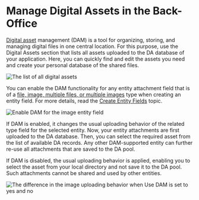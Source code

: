 <a id="digital-assets"></a>

# Manage Digital Assets in the Back-Office

[Digital asset](../../../glossary.md#term-Digital-Assets) management (DAM) is a tool for organizing, storing, and managing digital files in one central location. For this purpose, use the Digital Assets section that lists all assets uploaded to the DA database of your application. Here, you can quickly find and edit the assets you need and create your personal database of the shared files.

![The list of all digital assets](user/img/marketing/digital-assets/digital_assets_main.png)

You can enable the DAM functionality for any entity attachment field that is of a [file, image, multiple files, or multiple images](../../system/entities/entity-fields/entity-fields-basic-properties.md#admin-guide-create-entity-fields-basic) type when creating an entity field. For more details, read the [Create Entity Fields](../../system/entities/entity-fields/index.md#doc-entity-fields) topic.

![Enable DAM for the image entity field](user/img/marketing/digital-assets/enable_DAM.png)

If DAM is enabled, it changes the usual uploading behavior of the related type field for the selected entity. Now, your entity attachments are first uploaded to the DA database. Then, you can select the required asset from the list of available DA records. Any other DAM-supported entity can further re-use all attachments that are saved to the DA pool.

If DAM is disabled, the usual uploading behavior is applied, enabling you to select the asset from your local directory and not save it to the DA pool. Such attachments cannot be shared and used by other entities.

![The difference in the image uploading behavior when **Use DAM** is set to yes and no](user/img/system/entity_management/use_dam_difference_file.png)
